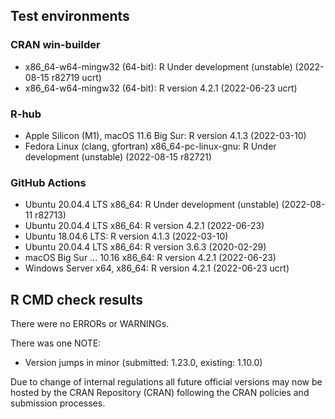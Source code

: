 ## Test environments

### CRAN win-builder

* x86_64-w64-mingw32 (64-bit): R Under development (unstable) (2022-08-15 r82719 ucrt)
* x86_64-w64-mingw32 (64-bit): R version 4.2.1 (2022-06-23 ucrt)

### R-hub

* Apple Silicon (M1), macOS 11.6 Big Sur: R version 4.1.3 (2022-03-10)
* Fedora Linux (clang, gfortran) x86_64-pc-linux-gnu: R Under development (unstable) (2022-08-15 r82721)

### GitHub Actions

* Ubuntu 20.04.4 LTS x86_64: R Under development (unstable) (2022-08-11 r82713)
* Ubuntu 20.04.4 LTS x86_64: R version 4.2.1 (2022-06-23)
* Ubuntu 18.04.6 LTS: R version 4.1.3 (2022-03-10)
* Ubuntu 20.04.4 LTS x86_64: R version 3.6.3 (2020-02-29)
* macOS Big Sur ... 10.16 x86_64: R version 4.2.1 (2022-06-23)
* Windows Server x64, x86_64: R version 4.2.1 (2022-06-23 ucrt)


## R CMD check results
There were no ERRORs or WARNINGs.

There was one NOTE:

* Version jumps in minor (submitted: 1.23.0, existing: 1.10.0)

Due to change of internal regulations all future official versions may now be hosted by the CRAN Repository (CRAN) following the CRAN policies and submission processes.
